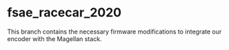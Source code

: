 # fsae_racecar_2020
This branch contains the necessary firmware modifications to integrate our encoder with the Magellan stack.
